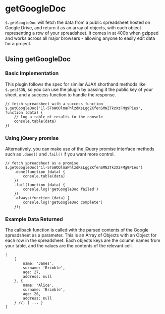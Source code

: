 getGoogleDoc
============

`$.getGoogleDoc` will fetch the data from a public spreadsheet hosted on Google Drive, and return it as an array of objects, with each object representing a row of your spreadsheet. It comes in at 400b when gzipped and works across all major browsers - allowing anyone to easily edit data for a project.

## Using getGoogleDoc

### Basic Implementation
This plugin follows the spec for similar AJAX shorthand methods like `$.getJSON`, so you can use the plugin by passing it the public key of your sheet, and a success function to handle the response.

```
// fetch spreadsheet with a success function
$.getGoogleDoc('1l-5ToWOOlmaPhlzdKsLggZKfenSMNZTkzXzFMg9P1es', function (data) {
    // log a table of results to the console
    console.table(data)
})
```
### Using jQuery promise

Alternatively, you can make use of the jQuery promise interface methods such as `.done()` and .`fail()` if you want more control.

```
// fetch spreadsheet as a promise
$.getGoogleDoc('1l-5ToWOOlmaPhlzdKsLggZKfenSMNZTkzXzFMg9P1es')
    .done(function (data) {
        console.table(data)
    })
    .fail(function (data) {
        console.log('getGoogleDoc failed')
    })
    .always(function (data) {
        console.log('getGoogleDoc complete')
    });
```
### Example Data Returned

The callback function is called with the parsed contents of the Google spreadsheet as a parameter. This is an Array of Objects with an Object for each row in the spreadsheet. Each objects keys are the column names from your table, and the values are the contents of the relevant cell.

```
[ 
    {
        name: 'James',
        surname: 'Brimble',
        age: 27,
        address: null
    }, {
        name: 'Alice',
        surname: 'Brimble',
        age: 26,
        address: null
    } //, { ... }
]
```
